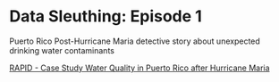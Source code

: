 # Data Sleuthing: Episode 1

Puerto Rico Post-Hurricane Maria detective story about unexpected drinking water contaminants

[RAPID - Case Study Water Quality in Puerto Rico after Hurricane Maria](https://drive.google.com/file/d/1TKRtRx_6ZwrVtNeaPLN6QETJxY5BwV1b/view?usp=sharing)

